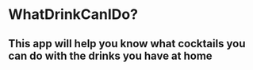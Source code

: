 # WhatDrinkCanIDo?
## This app will help you know what cocktails you can do with the drinks you have at home
